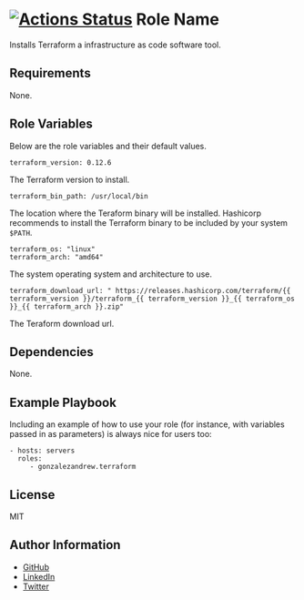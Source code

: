 [![Actions Status](https://github.com/GonzalezAndrew/ansible-role-terraform/workflows/molecule_test/badge.svg)](https://github.com/GonzalezAndrew/ansible-role-terraform/actions)
Role Name
=========

Installs Terraform a infrastructure as code software tool.

Requirements
------------

None.

Role Variables
--------------

Below are the role variables and their default values.
```
terraform_version: 0.12.6
```
The Terraform version to install.
```
terraform_bin_path: /usr/local/bin
```
The location where the Teraform binary will be installed. Hashicorp recommends to install the Terraform binary to be included by your system `$PATH`.
```
terraform_os: "linux"
terraform_arch: "amd64"
```
The system operating system and architecture to use.
```
terraform_download_url: " https://releases.hashicorp.com/terraform/{{ terraform_version }}/terraform_{{ terraform_version }}_{{ terraform_os }}_{{ terraform_arch }}.zip"
```
The Teraform download url.

Dependencies
------------

None.

Example Playbook
----------------

Including an example of how to use your role (for instance, with variables passed in as parameters) is always nice for users too:

    - hosts: servers
      roles:
         - gonzalezandrew.terraform

License
-------

MIT

Author Information
------------------

- [GitHub](https://github.com/GonzalezAndrew)
- [LinkedIn](https://www.linkedin.com/in/-andrew-gonzalez/)
- [Twitter](https://twitter.com/_GonzalezAndrew)

